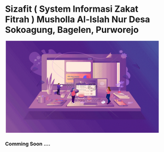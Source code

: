 # Sizafit ( System Informasi Zakat Fitrah ) Musholla Al-Islah Nur Desa Sokoagung, Bagelen, Purworejo

<p align="center"><img src="https://github.com/PututDev/PututDev/blob/master/vizualization.gif" width="500" height="300" style="transform: rotateY(180deg);" />


<h3>Comming Soon ....</h3>



